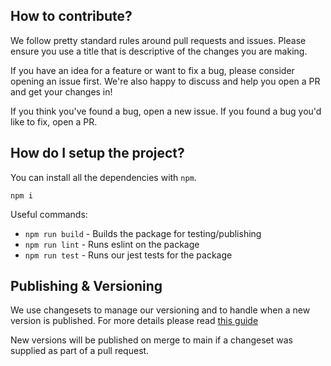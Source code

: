 ## How to contribute?

We follow pretty standard rules around pull requests and issues. Please ensure you use a title that is descriptive of the changes you are making.

If you have an idea for a feature or want to fix a bug, please consider opening an issue first. We're also happy to discuss and help you open a PR and get your changes in!

If you think you've found a bug, open a new issue.
If you found a bug you'd like to fix, open a PR.

## How do I setup the project?

You can install all the dependencies with `npm`.

```
npm i
```

Useful commands:

- `npm run build` - Builds the package for testing/publishing
- `npm run lint` - Runs eslint on the package
- `npm run test` - Runs our jest tests for the package

## Publishing & Versioning

We use changesets to manage our versioning and to handle when a new version is published. For more details please read [this guide](./.changeset/README.md)

New versions will be published on merge to main if a changeset was supplied as part of a pull request.
